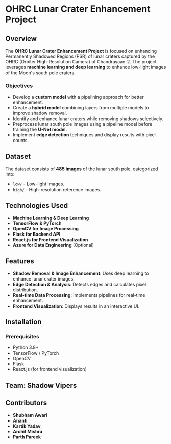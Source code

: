 # OHRC Lunar Crater Enhancement Project

## Overview
The **OHRC Lunar Crater Enhancement Project** is focused on enhancing Permanently Shadowed Regions (PSR) of lunar craters captured by the OHRC (Orbiter High-Resolution Camera) of Chandrayaan-2. The project leverages **machine learning and deep learning** to enhance low-light images of the Moon's south pole craters.

### Objectives
- Develop a **custom model** with a pipelining approach for better enhancement.
- Create a **hybrid model** combining layers from multiple models to improve shadow removal.
- Identify and enhance lunar craters while removing shadows selectively.
- Preprocess lunar south pole images using a pipeline model before training the **U-Net model**.
- Implement **edge detection** techniques and display results with pixel counts.

## Dataset
The dataset consists of **485 images** of the lunar south pole, categorized into:
- `low/` - Low-light images.
- `high/` - High-resolution reference images.

## Technologies Used
- **Machine Learning & Deep Learning**
- **TensorFlow & PyTorch**
- **OpenCV for Image Processing**
- **Flask for Backend API**
- **React.js for Frontend Visualization**
- **Azure for Data Engineering** (Optional)

## Features
- **Shadow Removal & Image Enhancement**: Uses deep learning to enhance lunar crater images.
- **Edge Detection & Analysis**: Detects edges and calculates pixel distribution.
- **Real-time Data Processing**: Implements pipelines for real-time enhancement.
- **Frontend Visualization**: Displays results in an interactive UI.

## Installation
### Prerequisites
- Python 3.8+
- TensorFlow / PyTorch
- OpenCV
- Flask
- React.js (for frontend visualization)

## Team: Shadow Vipers

## Contributors
- **Shubham Awari**
- **Ananti**
- **Kartik Yadav**
- **Archit Mishra**
- **Parth Pareek**




